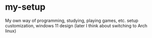 # my-setup
My own way of programming, studying, playing games, etc.  setup customization, windows 11 design (later I think about switching to Arch linux)
